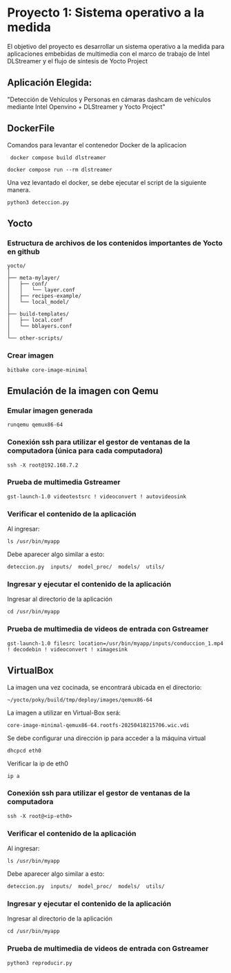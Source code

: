 # Proyecto 1: Sistema operativo a la medida 

El objetivo del proyecto es desarrollar un sistema operativo a la medida para  aplicaciones embebidas de multimedia con el marco de trabajo de Intel DLStreamer y el flujo de síntesis de Yocto Project


## Aplicación Elegida:
"Detección de Vehículos y Personas en cámaras dashcam de vehículos mediante Intel Openvino + DLStreamer y Yocto Project"


## DockerFile
Comandos para levantar el contenedor Docker de la aplicacion

```plaintext
 docker compose build dlstreamer
```
```plaintext
docker compose run --rm dlstreamer
```
Una vez levantado el docker, se debe ejecutar el script de la siguiente manera.

```plaintext
python3 deteccion.py
```


## Yocto

### Estructura de archivos de los contenidos importantes de Yocto en github

```plaintext
yocto/
│
├── meta-mylayer/
│   ├── conf/
│   │   └── layer.conf
│   ├── recipes-example/
│   └── local_model/
│
├── build-templates/
│   ├── local.conf
│   └── bblayers.conf
│
└── other-scripts/
```


### Crear imagen

```plaintext
bitbake core-image-minimal
```

## Emulación de la imagen con Qemu

### Emular imagen generada

```plaintext
runqemu qemux86-64
```

### Conexión ssh para utilizar el gestor de ventanas de la computadora (única para cada computadora)

```plaintext
ssh -X root@192.168.7.2
```

### Prueba de multimedia Gstreamer
```plaintext
gst-launch-1.0 videotestsrc ! videoconvert ! autovideosink
```

### Verificar el contenido de la aplicación
Al ingresar:

```plaintext
ls /usr/bin/myapp
```
Debe aparecer algo similar a esto:

```plaintext
deteccion.py  inputs/  model_proc/  models/  utils/
```

### Ingresar y ejecutar el contenido de la aplicación
Ingresar al directorio de la aplicación
```plaintext
cd /usr/bin/myapp
```

### Prueba de multimedia de videos de entrada con Gstreamer
```plaintext
gst-launch-1.0 filesrc location=/usr/bin/myapp/inputs/conduccion_1.mp4 ! decodebin ! videoconvert ! ximagesink
```



## VirtualBox
La imagen una vez cocinada, se encontrará ubicada en el directorio:

```plaintext
~/yocto/poky/build/tmp/deploy/images/qemux86-64
```

La imagen a utilizar en Virtual-Box será:

```plaintext
core-image-minimal-qemux86-64.rootfs-20250418215706.wic.vdi
```

Se debe configurar una dirección ip para acceder a la máquina virtual

```plaintext
dhcpcd eth0
```

Verificar la ip de eth0

```plaintext
ip a
```

### Conexión ssh para utilizar el gestor de ventanas de la computadora

```plaintext
ssh -X root@<ip-eth0>
```

### Verificar el contenido de la aplicación
Al ingresar:

```plaintext
ls /usr/bin/myapp
```
Debe aparecer algo similar a esto:

```plaintext
deteccion.py  inputs/  model_proc/  models/  utils/
```

### Ingresar y ejecutar el contenido de la aplicación
Ingresar al directorio de la aplicación
```plaintext
cd /usr/bin/myapp
```

### Prueba de multimedia de videos de entrada con Gstreamer
```plaintext
python3 reproducir.py
```



